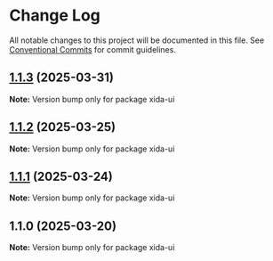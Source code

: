 # Change Log

All notable changes to this project will be documented in this file.
See [Conventional Commits](https://conventionalcommits.org) for commit guidelines.

## [1.1.3](https://github.com/luoqwe123/Xida-ui/compare/v1.1.2...v1.1.3) (2025-03-31)

**Note:** Version bump only for package xida-ui

## [1.1.2](https://github.com/luoqwe123/Xida-ui/compare/v1.1.1...v1.1.2) (2025-03-25)

**Note:** Version bump only for package xida-ui

## [1.1.1](https://github.com/luoqwe123/Xida-ui/compare/v1.1.0...v1.1.1) (2025-03-24)

**Note:** Version bump only for package xida-ui

## 1.1.0 (2025-03-20)

**Note:** Version bump only for package xida-ui
